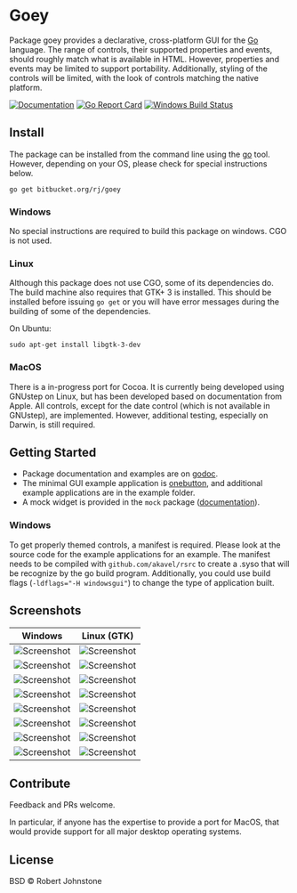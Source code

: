# Goey

Package goey provides a declarative, cross-platform GUI for the
[Go](https://golang.org/) language. The range of controls, their supported
properties and events, should roughly match what is available in HTML. However,
properties and events may be limited to support portability. Additionally,
styling of the controls will be limited, with the look of controls matching the
native platform.

[![Documentation](https://godoc.org/bitbucket.org/rj/goey?status.svg)](http://godoc.org/bitbucket.org/rj/goey)
[![Go Report Card](https://goreportcard.com/badge/bitbucket.org/rj/goey)](https://goreportcard.com/report/bitbucket.org/rj/goey) 
[![Windows Build Status](https://ci.appveyor.com/api/projects/status/3n6qnl555b5sho70?svg=true)](https://ci.appveyor.com/project/rj/goey) 

## Install

The package can be installed from the command line using the
[go](https://golang.org/cmd/go/) tool.  However, depending on your OS, please
check for special instructions below.

    go get bitbucket.org/rj/goey

### Windows

No special instructions are required to build this package on windows.
CGO is not used.

### Linux

Although this package does not use CGO, some of its dependencies do. The build
machine also requires that GTK+ 3 is installed.  This should be installed before
issuing `go get` or you will have error messages during the building of some
of the dependencies.

On Ubuntu:

    sudo apt-get install libgtk-3-dev


### MacOS

There is a in-progress port for Cocoa.  It is currently being developed using 
GNUstep on Linux, but has been developed based on documentation from Apple.
All controls, except for the date control (which is not available in GNUstep),
are implemented.  However, additional testing, especially on Darwin, is still
required.

## Getting Started

* Package documentation and examples are on [godoc](https://godoc.org/bitbucket.org/rj/goey).
* The minimal GUI example application is [onebutton](https://godoc.org/bitbucket.org/rj/goey/example/onebutton),
  and additional example applications are in the example folder.
* A mock widget is provided in the `mock` package
  ([documentation](https://godoc.org/bitbucket.org/rj/goey/mock)).

### Windows

To get properly themed controls, a manifest is required. Please look at the
source code for the example applications for an example. The manifest needs to
be compiled with `github.com/akavel/rsrc` to create a .syso that will be
recognize by the go build program. Additionally, you could use build flags
(`-ldflags="-H windowsgui"`) to change the type of application built.

## Screenshots

| Windows    | Linux (GTK)|
|:----------:|:----------:|
|![Screenshot](https://bitbucket.org/rj/goey/raw/master/example/onebutton/onebutton_windows.png)|![Screenshot](https://bitbucket.org/rj/goey/raw/master/example/onebutton/onebutton_linux.png)|
|![Screenshot](https://bitbucket.org/rj/goey/raw/master/example/twofields/twofields_windows.png)|![Screenshot](https://bitbucket.org/rj/goey/raw/master/example/twofields/twofields_linux.png)|
|![Screenshot](https://bitbucket.org/rj/goey/raw/master/example/decoration/decoration_windows.png)|![Screenshot](https://bitbucket.org/rj/goey/raw/master/example/decoration/decoration_linux.png)|
|![Screenshot](https://bitbucket.org/rj/goey/raw/master/example/colour/colour_windows.png)|![Screenshot](https://bitbucket.org/rj/goey/raw/master/example/colour/colour_linux.png)|
|![Screenshot](https://bitbucket.org/rj/goey/raw/master/example/feettometer/feettometer_windows.png)|![Screenshot](https://bitbucket.org/rj/goey/raw/master/example/feettometer/feettometer_linux.png)|
|![Screenshot](https://bitbucket.org/rj/goey/raw/master/example/controls/controls1_windows.png)|![Screenshot](https://bitbucket.org/rj/goey/raw/master/example/controls/controls1_linux.png)|
|![Screenshot](https://bitbucket.org/rj/goey/raw/master/example/controls/controls2_windows.png)|![Screenshot](https://bitbucket.org/rj/goey/raw/master/example/controls/controls2_linux.png)|
|![Screenshot](https://bitbucket.org/rj/goey/raw/master/example/controls/controls3_windows.png)|![Screenshot](https://bitbucket.org/rj/goey/raw/master/example/controls/controls3_linux.png)|

## Contribute

Feedback and PRs welcome.

In particular, if anyone has the expertise to provide a port for MacOS, that
would provide support for all major desktop operating systems.

## License

BSD © Robert Johnstone
